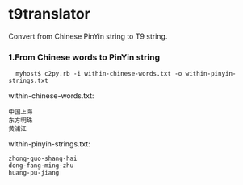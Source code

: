 # t9translator
Convert from Chinese PinYin string to T9 string.

### 1.From Chinese words to PinYin string
```
  myhost$ c2py.rb -i within-chinese-words.txt -o within-pinyin-strings.txt
```
within-chinese-words.txt:

```
中国上海
东方明珠
黄浦江
```

within-pinyin-strings.txt:

```
zhong-guo-shang-hai
dong-fang-ming-zhu
huang-pu-jiang
```



